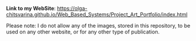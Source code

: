 **Link to my WebSite**: https://olga-chitsvarina.github.io/Web_Based_Systems/Project_Art_Portfolio/index.html

Please note: I do not allow any of the images, stored in this repository, to be used on any other website, or for any other type of publication.
